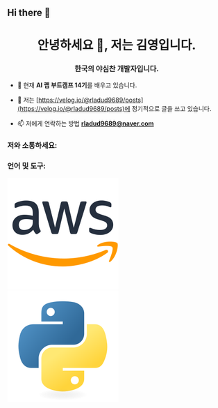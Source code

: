 ## Hi there 👋

<h1 align="center">안녕하세요 👋, 저는 김영입니다.</h1>
<h3 align="center">한국의 야심찬 개발자입니다.</h3>

- 🌱 현재 **AI 랩 부트캠프 14기**를 배우고 있습니다.

- 📝 저는 [https://velog.io/@rladud9689/posts](https://velog.io/@rladud9689/posts)에 정기적으로 글을 쓰고 있습니다.

- 📫 저에게 연락하는 방법 **rladud9689@naver.com**

<h3 align="left">저와 소통하세요:</h3>
<p align="left">
</p>

<h3 align="left">언어 및 도구:</h3>
<p align="left"> <a href="https://aws.amazon.com" target="_blank" rel="noreferrer"> <img src="https://raw.githubusercontent.com/devicons/devicon/master/icons/amazonwebservices/amazonwebservices-original-wordmark.svg" alt="aws" 너비="40" 높이="40"/> </a> <a href="https://www.python.org" target="_blank" rel="noreferrer"> <img src="https://raw.githubusercontent.com/devicons/devicon/master/icons/python/python-original.svg" alt="파이썬" 너비="40" 높이="40"/> </a> </p>
